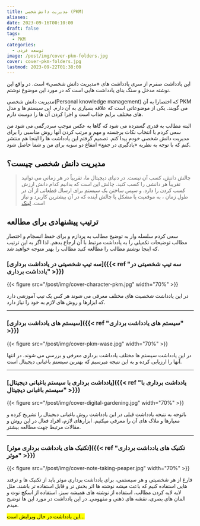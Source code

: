 ```yaml
---
title: مدیریت دانش شخصی (PKM)
aliases: 
date: 2023-09-16T00:10:00
draft: false
tags:
  - PKM
categories:
  - توسعه فردی
image: /post/img/cover-pkm-folders.jpg
cover: cover-pkm-folders.jpg
lastmod: 2023-09-22T01:38:00
---
```

این یادداشت صفرم از سری یادداشت های «مدیریت دانش شخصی» است. در واقع این نوشته مدخل و سنگ بنای یادداشت هایی است که در مورد این موضوع نوشتم.

مدیریت دانش شخصی(Personal knowledge management) که اختصارا به آن PKM می گویند. یکی از موضوعاتی است که علاقه بسیاری به آن دارم. این سیستم ها و مدل های مختلف برایم جذاب است و اجرا کردن آن ها را دوست دارم.


البته مطالب به قدری گسترده می شود که گاها به عکس موجب سردرگمی می شود
من سعی کردم با انتخاب نکات برجسته و مهم و مرتب کردن آنها روش مناسبی را برای مدیریت دانش شخصی خودم پیدا کنم. تصمیم گرفتم این یادداشت ها را اینجا هم منتشر کنم که با توجه به نظریه «یادگیری در جمع» انتفاع دو سویه برای من و شما حاصل شود.

## مدیریت دانش شخصی چیست؟

> چالش دانش، کسب آن نیست. در دنیای دیجیتال ما، تقریباً در هر زمانی می توانید تقریباً هر دانشی را کسب کنید. چالش این است که بدانیم کدام دانش ارزش کسب کردن را دارد. و سپس ساختن یک سیستم برای ارسال قطعاتی از آن در طول زمان ، به موقعیت یا مشکل یا چالش آینده که در آن بیشترین کاربرد و نیاز است. [لینک](https://fortelabs.com/blog/progressive-summarization-a-practical-technique-for-designing-discoverable-notes/)


## ترتیب پیشنهادی برای مطالعه
سعی کردم سلسله وار به توضیح مطالب به پردازم و برای حفظ انسجام و اختصار مطالب توضیحات تکمیلی را به یادداشت مرتبط با آن ارجاع بدهم. لذا اگر به این ترتیب که اینجا نوشتم مطالب را مطالعه کنید مطالب را بهتر متوجه خواهید شد.

### [سه تیپ شخصیتی در یادداشت برداری]({{< ref "سه تیپ شخصیتی در یادداشت برداری" >}})
{{< figure src="/post/img/cover-character-pkm.jpg" width="70%" >}}

در این یادداشت شخصیت های مختلف معرفی می شوند هر کس یک تیپ آموزشی دارد که ابزارها و روش های لازم به خود را نیاز دارد.

---

### [سیستم های یادداشت برداری]({{< ref "سیستم های یادداشت برداری" >}})
{{< figure src="/post/img/cover-pkm-wase.jpg" width="70%" >}}

در این یادداشت سیستم ها مختلف یادداشت برداری معرفی و بررسی می شوند. در انتها آنها را ارزیابی کرده و به این نتیجه میرسیم که بهترین سیستم باغبانی دیجیتال است.

---

### [یادداشت برداری با سیستم باغبانی دیجیتال]({{< ref "یادداشت برداری با سیستم باغبانی دیجیتال" >}})
{{< figure src="/post/img/cover-digital-gardening.jpg" width="70%" >}}

باتوجه به نتیجه یادداشت قبلی در این یادداشت روش باغبانی دیجیتال را تشریح کرده و معیارها و ملاک های آن را معرفی میکنیم. ابزارهای لازم، افراد فعال در این روش و مقالات مرتبط جهت مطالعه بیشتر.

---

### [تکنیک های یادداشت برداری موثر]({{< ref "تکنیک های یادداشت برداری موثر" >}})
 
 {{< figure src="/post/img/cover-note-taking-peaper.jpg" width="70%"  >}} 
 
 فارغ از هر شخصیتی و هر سیستمی، برای یادداشت برداری موثر باید از تکنیک ها و ترفند هایی استفاده کنیم که باعث میشه نوشته ها اثر بخش تر و قابل استفاده تر باشند. مثل لایه لایه کردن مطالب، استفاده از نوشته های همیشه سبز، استفاده از اسکچ نوت و المان های بصری، نقشه های ذهنی و مفهومی. در این یادداشت در مورد این ها توضیح میدم.




<mark>این یادداشت در حال ویرایش است...</mark>




